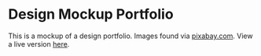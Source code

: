 # Design Mockup Portfolio

This is a mockup of a design portfolio. Images found via [pixabay.com](https://pixabay.com/). View a live version [here](https://aekari.github.io/portfolio-site/).
